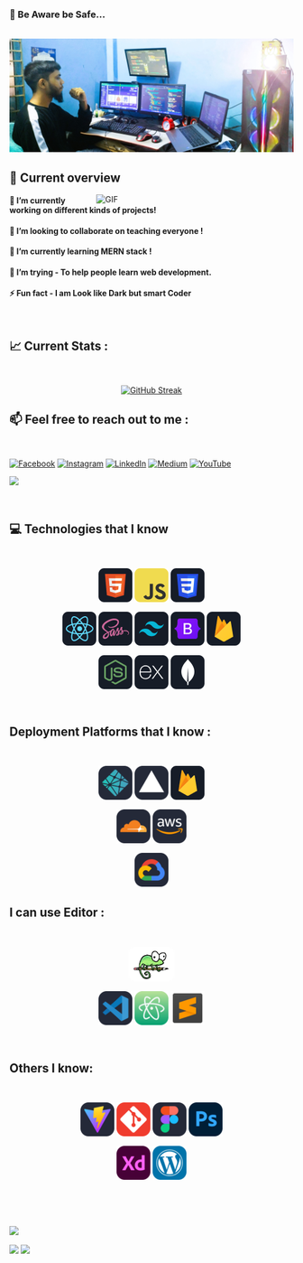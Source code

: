 <h3>👯 Be Aware be Safe...
</h3>
  
<br/>
<img  alt="jpg" src="https://raw.githubusercontent.com/jonycmtt/jonycmtt/main/cover.jpg"?raw=true width="1000" height="auto" />
        
     
</br>

## 👀 Current overview

<img align="right" alt="GIF" src="https://github.com/arsentieva/arsentieva/blob/main/coder.gif?raw=true" width="350" height="" />

#### 🔭 I’m currently working on different kinds of projects!

#### 🌱 I’m looking to collaborate on teaching everyone !

#### 👯 I’m currently learning MERN stack !

#### 🤔 I’m trying - To help people learn web development.

#### ⚡ Fun fact - I am Look like Dark but smart Coder

<br>

## 📈 Current Stats :

<br />
<p align="center">
  <a href="https://git.io/streak-stats"><img src="https://github-readme-streak-stats.herokuapp.com?user=jonycmtt&theme=whatsapp-dark2&hide_border=true&card_width=494" alt="GitHub Streak" /></a>
</p>

<!-- reach me out  -->

## 📫 Feel free to reach out to me :

<br />

[![Facebook](https://img.shields.io/badge/Facebook-%231877F2.svg?logo=Facebook&logoColor=white)](https://facebook.com/jonycmt) [![Instagram](https://img.shields.io/badge/Instagram-%23E4405F.svg?logo=Instagram&logoColor=white)](https://instagram.com/jonycmt) [![LinkedIn](https://img.shields.io/badge/LinkedIn-%230077B5.svg?logo=linkedin&logoColor=white)](https://linkedin.com/in/salman-rahaman) [![Medium](https://img.shields.io/badge/Medium-12100E?logo=medium&logoColor=white)](https://medium.com/@jonyislamcmt) [![YouTube](https://img.shields.io/badge/YouTube-%23FF0000.svg?logo=YouTube&logoColor=white)](https://youtube.com/@jonycmt)

<!-- <div style="font-size:23px;font-weight:bold;">
Gmail:
<span style="font-size:20px;">  salmanrahaman8844@gmail.com</span>

</div> -->

[![](https://visitcount.itsvg.in/api?id=jonycmtt&icon=0&color=6)](https://visitcount.itsvg.in)

<br />

<!-- technology -->

## 💻 Technologies that I know

<br>
<p align="center">
  <!-- <h2>Language :</h2> -->
<img src="https://raw.githubusercontent.com/jonycmtt/jonycmtt/main/images/icons/HTML.png"/>
<img src="https://raw.githubusercontent.com/jonycmtt/jonycmtt/main/images/icons/JavaScript.png"/>
<img src="https://raw.githubusercontent.com/jonycmtt/jonycmtt/main/images/icons/css.png"/>
</p>

<p align="center">
<img src="https://raw.githubusercontent.com/jonycmtt/jonycmtt/main/images/icons/react.png"/>
<img src="https://raw.githubusercontent.com/jonycmtt/jonycmtt/main/images/icons/sass.png"/>
<img src="https://raw.githubusercontent.com/jonycmtt/jonycmtt/main/images/icons/tailwind.png"/>
<img src="https://raw.githubusercontent.com/jonycmtt/jonycmtt/main/images/icons/Bootsrap.png"/>
<img src="https://raw.githubusercontent.com/jonycmtt/jonycmtt/main/images/icons/firebase.png"/>
</p>
<p align="center">
<img src="https://raw.githubusercontent.com/jonycmtt/jonycmtt/main/images/icons/node.png"/>
<img src="https://raw.githubusercontent.com/jonycmtt/jonycmtt/main/images/icons/express.png"/>
<img src="https://raw.githubusercontent.com/jonycmtt/jonycmtt/main/images/icons/mongo.png"/>
</p><br/>

## Deployment Platforms that I know :

<br>

<p align="center">
<img width="60" src="https://raw.githubusercontent.com/jonycmtt/jonycmtt/22ba55d9731973e8a8ccaf830a62d724aaa11c95/images/icons/Netlify-Dark.svg"/>
<img width="60" src="https://raw.githubusercontent.com/jonycmtt/jonycmtt/22ba55d9731973e8a8ccaf830a62d724aaa11c95/images/icons/Vercel-Dark.svg"/>
<img width="60" src="https://raw.githubusercontent.com/jonycmtt/jonycmtt/main/images/icons/firebase.png"/>
</p>

<p align="center">
<img width="60" src="https://raw.githubusercontent.com/tandpfun/skill-icons/59059d9d1a2c092696dc66e00931cc1181a4ce1f/icons/Cloudflare-Dark.svg"/>
<img width="60" src="https://raw.githubusercontent.com/tandpfun/skill-icons/59059d9d1a2c092696dc66e00931cc1181a4ce1f/icons/AWS-Dark.svg"/>

</p>
<p align="center">
<img width="60" src="https://raw.githubusercontent.com/tandpfun/skill-icons/59059d9d1a2c092696dc66e00931cc1181a4ce1f/icons/GCP-Dark.svg"/>

</p>

## I can use Editor :

<br>
<p align="center">
<img width="80" style="border : 1px solid #fff; border-radius: 10px" src="https://raw.githubusercontent.com/jonycmtt/jonycmtt/main/images/icons/Notepad%2B%2B_logo.png"/>

</p>
<p align="center">
<img width="60" src="https://raw.githubusercontent.com/tandpfun/skill-icons/59059d9d1a2c092696dc66e00931cc1181a4ce1f/icons/VSCode-Dark.svg"/>
<img width="60" src="https://raw.githubusercontent.com/tandpfun/skill-icons/59059d9d1a2c092696dc66e00931cc1181a4ce1f/icons/Atom.svg"/>
<img width="60" src="https://raw.githubusercontent.com/jonycmtt/jonycmtt/main/images/icons/pngegg.png"/>

</p>

<br>

## Others I know:

<br>

<p align="center">
<img width="60" src="https://raw.githubusercontent.com/tandpfun/skill-icons/59059d9d1a2c092696dc66e00931cc1181a4ce1f/icons/Vite-Dark.svg"/>
<img width="60" src="https://raw.githubusercontent.com/tandpfun/skill-icons/59059d9d1a2c092696dc66e00931cc1181a4ce1f/icons/Git.svg"/>
<img width="60" src="https://raw.githubusercontent.com/tandpfun/skill-icons/59059d9d1a2c092696dc66e00931cc1181a4ce1f/icons/Figma-Dark.svg"/>
<img width="60" src="https://raw.githubusercontent.com/tandpfun/skill-icons/59059d9d1a2c092696dc66e00931cc1181a4ce1f/icons/Photoshop.svg"/>

</p>
<p align="center">
<img width="60" src="https://raw.githubusercontent.com/tandpfun/skill-icons/59059d9d1a2c092696dc66e00931cc1181a4ce1f/icons/XD.svg"/>
<img width="60" src="https://raw.githubusercontent.com/tandpfun/skill-icons/59059d9d1a2c092696dc66e00931cc1181a4ce1f/icons/Wordpress.svg"/>
</p>

<br>
<br>
<br>

<p align="center">

![](http://github-profile-summary-cards.vercel.app/api/cards/profile-details?username=jonycmtt&theme=gruvbox)

![](http://github-profile-summary-cards.vercel.app/api/cards/repos-per-language?username=jonycmtt&theme=gruvbox)
![](http://github-profile-summary-cards.vercel.app/api/cards/most-commit-language?username=jonycmtt&theme=gruvbox)

</p>
